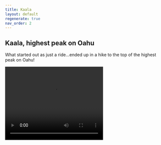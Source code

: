 ```yaml
---
title: Kaala
layout: default
regenerate: true
nav_order: 2
---
```


## Kaala, highest peak on Oahu


What started out as just a ride...ended up in a hike to the top of the highest peak on Oahu!   
<p>
<video width="320" height="240" controls>
<source src="../oahuv1/images/kaala.webm" type="video/webm">
  Your browser does not support the video tag.
</video>
</p>
  

  
